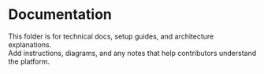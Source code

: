 # Documentation

This folder is for technical docs, setup guides, and architecture explanations.  
Add instructions, diagrams, and any notes that help contributors understand the platform.
